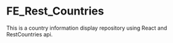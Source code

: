 # FE_Rest_Countries
This is a country information display repository using React and RestCountries api.
